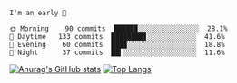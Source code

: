 <!--START_SECTION:productive-box-in-readme-->
```text
I'm an early 🐥

🌞 Morning    90 commits  █████▉░░░░░░░░░░░░░░░  28.1%
🌆 Daytime   133 commits  ████████▋░░░░░░░░░░░░  41.6%
🌃 Evening    60 commits  ███▉░░░░░░░░░░░░░░░░░  18.8%
🌚 Night      37 commits  ██▍░░░░░░░░░░░░░░░░░░  11.6%
```
<!--END_SECTION:productive-box-in-readme-->
[![Anurag's GitHub stats](https://github-readme-stats.vercel.app/api?username=tykeaboyloy&count_private=true&theme=vue-light&show_icons=true)](https://github.com/anuraghazra/github-readme-stats)
[![Top Langs](https://github-readme-stats.vercel.app/api/top-langs/?username=tykeaboyloy&layout=compact&theme=vue-light&langs_count=8)](https://github.com/anuraghazra/github-readme-stats)
